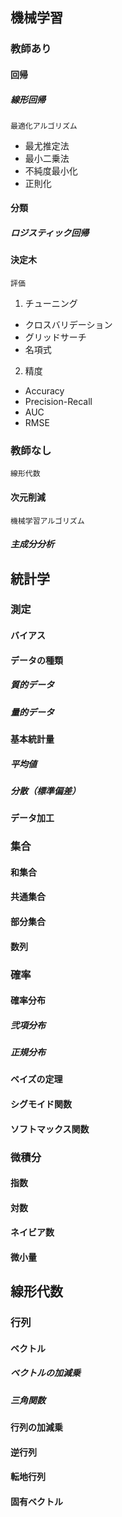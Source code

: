## 機械学習
### 教師あり
#### 回帰
##### 線形回帰
	最適化アルゴリズム
* 最尤推定法
* 最小二乗法
* 不純度最小化
* 正則化
#### 分類
##### ロジスティック回帰
#### 決定木
	評価
1. チューニング
* クロスバリデーション
* グリッドサーチ
* 名項式
2. 精度
* Accuracy
* Precision-Recall
* AUC
* RMSE
### 教師なし
	線形代数
#### 次元削減
	機械学習アルゴリズム
##### 主成分分析

## 統計学
### 測定
#### バイアス
#### データの種類
##### 質的データ
##### 量的データ
#### 基本統計量
##### 平均値
##### 分散（標準偏差）
#### データ加工
### 集合
#### 和集合
#### 共通集合
#### 部分集合
#### 数列
### 確率
#### 確率分布
##### 弐項分布
##### 正規分布
#### ベイズの定理
#### シグモイド関数
#### ソフトマックス関数
### 微積分
#### 指数
#### 対数
#### ネイビア数
#### 微小量
## 線形代数
### 行列
#### ベクトル
##### ベクトルの加減乗
##### 三角関数
#### 行列の加減乗
#### 逆行列
#### 転地行列
#### 固有ベクトル
